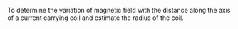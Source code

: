 To determine the variation of magnetic field with the distance along the axis of a current carrying coil and estimate the radius of the coil.
